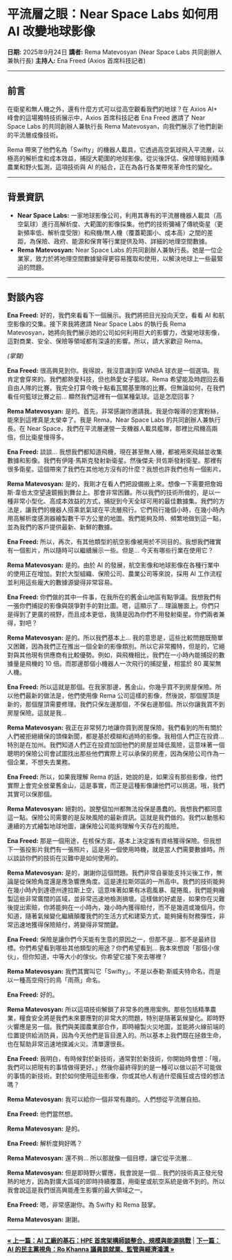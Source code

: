 # 平流層之眼：Near Space Labs 如何用 AI 改變地球影像

**日期:** 2025年9月24日
**講者:** Rema Matevosyan (Near Space Labs 共同創辦人兼執行長)
**主持人:** Ena Freed (Axios 首席科技記者)

---

## 前言

在衛星和無人機之外，還有什麼方式可以從高空觀看我們的地球？在 Axios AI+ 峰會的這場獨特技術展示中，Axios 首席科技記者 Ena Freed 邀請了 Near Space Labs 的共同創辦人兼執行長 Rema Matevosyan，向我們展示了他們創新的平流層成像技術。

Rema 帶來了他們名為「Swifty」的機器人載具，它透過高空氣球飛入平流層，以極高的解析度和成本效益，捕捉大範圍的地球影像。從災後評估、保險理賠到精準農業和野火監測，這項技術與 AI 的結合，正在為各行各業帶來革命性的變化。

---

## 背景資訊

*   **Near Space Labs:** 一家地球影像公司，利用其專有的平流層機器人載具（高空氣球）進行高解析度、大範圍的影像採集。他們的技術彌補了傳統衛星（更新頻率低、解析度受限）和飛機/無人機（覆蓋範圍小、成本高）之間的差距，為保險、政府、能源和保育等行業提供及時、詳細的地理空間數據。
*   **Rema Matevosyan:** Near Space Labs 的共同創辦人兼執行長。她是一位企業家，致力於將地理空間數據變得更容易獲取和使用，以解決地球上一些最緊迫的問題。

---

## 對談內容

**Ena Freed:** 好的，我們來看看下一個展示。我們將把目光投向天空，看看 AI 和航空影像的交集。接下來我將邀請 Near Space Labs 的執行長 Rema Matevosyan，她將向我們展示她的公司如何利用巨大的影響力，改變地球影像，這對商業、安全、保險等領域都有深遠的影響。所以，請大家歡迎 Rema。

*(掌聲)*

**Ena Freed:** 很高興見到你。我得說，我沒意識到穿 WNBA 球衣是一個選項。我肯定會穿來的。我們都熱愛科技，但也熱愛女子籃球。Rema 希望能及時趕回去看自由人隊的比賽。我完全打算今晚十點看瓦爾基里隊的比賽。但無論如何，在我們看任何籃球比賽之前... 顯然我們這裡有一個某種氣球。這是怎麼回事？

**Rema Matevosyan:** 是的。首先，非常感謝你邀請我。我是你報導的忠實粉絲，能來到這裡真是太榮幸了。我是 Rema，Near Space Labs 的共同創辦人兼執行長。在 Near Space，我們在平流層運營一支機器人載具艦隊，那裡比飛機高兩倍，但比衛星慢得多。

**Ena Freed:** 談談... 我想我們都知道飛機，現在甚至無人機，都被用來飛越並收集數據和影像。我們有伊隆·馬斯克發射新衛星。然後傑夫·貝佐斯發射衛星。那裡有很多衛星。這個帶來了我們在其他地方沒有的什麼？我想也許我們也有一個影片。

**Rema Matevosyan:** 是的，我剛才在看人們把設備搬上來。想像一下需要把詹姆斯·韋伯太空望遠鏡搬到舞台上。那會非常困難。所以我們的技術所做的，是以一種非常小型化、高成本效益的方式，捕捉到今天全球可用的最佳數據集。我們的方法是，讓我們的機器人搭乘氦氣球在平流層飛行。它們飛行幾個小時，在幾小時內用高解析度感測器繪製數千平方公里的地圖。我們能夠及時、頻繁地做到這一點，並為我們的客戶提供最新、新鮮的數據。

**Ena Freed:** 所以，再次，有其他類型的航空影像被用於不同目的。我想我們確實有一個影片，所以隨時可以繼續展示一些。但是... 今天有哪些行業在使用它？

**Rema Matevosyan:** 是的。由於 AI 的發展，航空影像和地球影像在各種行業中的使用正在增加。對於大型組織、保險公司、農業公司等來說，採用 AI 工作流程並利用這些龐大的數據源變得非常容易。

**Ena Freed:** 你們做的其中一件事，在我所在的舊金山地區有點爭議。我想我們有一張你們捕捉的影像與競爭對手的對比圖。嗯，這顯示了... 理論層面上。你們只是得到了更廣的視野，而且成本更低，我猜是因為你們不用發射衛星。你們兩者兼得，對吧？

**Rema Matevosyan:** 是的。所以我們基本上... 我的意思是，這些比較問題既簡單又困難，因為我們正在推出一個全新的影像類別。所以它非常獨特，但是的，它絕對與其他現有供應商有比較優勢。例如，與飛機相比，我們在一小時內能捕捉的數據量是飛機的 10 倍。而那邊那個小機器人一次飛行的捕捉量，相當於 80 萬架無人機。

**Ena Freed:** 所以這就是那個。在我家那邊，舊金山，你幾乎買不到房屋保險。所以他們最新的做法是，他們使用像 Rema 公司這樣的影像，然後說，那個屋頂是新的，那個屋頂需要修理。我們只保左邊那個，不保右邊那個。所以你讓我買不到房屋保險。這就是我...

**Rema Matevosyan:** 我正在非常努力地讓你買到房屋保險。我們看到的所有關於人們被拒絕續保的頭條新聞，都是基於模糊和過時的影像。我相信人們正在投資... 特別是在加州。我們知道人們正在投資加固他們的房屋並降低風險，這意味著一個聰明的保險公司會試圖找出那些他們實際上可以承保的房產，因為保險公司作為一個企業，不想失去業務。

**Ena Freed:** 所以，如果我理解 Rema 的話，她說的是，如果沒有那些影像，他們實際上會完全放棄舊金山，這是事實，而正是這種影像讓他們可以挑選。哦，我們其實可以保那個。

**Rema Matevosyan:** 絕對的。說整個加州都無法投保是愚蠢的。我想我們都同意這一點。保險公司需要的是反映風險的最新資訊。這就是我們做的。我們以動態和連續的方式繪製地球地圖，讓保險公司能夠理解今天存在的風險。

**Ena Freed:** 那是一個用途，在核保方面，基本上決定誰有資格獲得保險。但我想下一張投影片我們有一張照片，這是另一個使用時機，就是當人們需要數據時。所以談談你們的技術在災難中是如何使用的。

**Rema Matevosyan:** 是的，謝謝你這個問題。我們非常自豪能支持災後工作，無論是從保險角度還是應急響應角度。這是達拉斯郊區的一所高中。我們的技術能夠在幾小時內到達德州達拉斯上空，這意味著如果有冰雹風暴、龍捲風，我們能夠繪製這些非常廣闊的區域，並非常迅速地檢測損壞。這樣做的好處是，如果你在災難後提出索賠，你將能夠在一小時內，幾小時內獲得賠付，而不是幾週或幾個月。你知道，隨著氣候變化繼續顛覆我們的生活方式和建築方式，能夠擁有財務彈性，非常迅速地獲得保險賠付，將變得非常關鍵。

**Ena Freed:** 保險是讓你們今天能有生意的原因之一，但那不是... 那不是最終目標。你們希望看到哪些其他類型的用途？你們希望看到... 我本來想說「那個小傢伙」，但你知道，中等大小的傢伙。你希望它接下來去哪裡？

**Rema Matevosyan:** 我們其實叫它「Swifty」。不是以泰勒·斯威夫特命名，而是以一種高空飛行的鳥「雨燕」命名。

**Ena Freed:** 好的。

**Rema Matevosyan:** 所以這項技術解鎖了非常多的應用案例。那些包括精準農業，糧食安全將是我們未來要應對的非常大的問題，特別是隨著氣候變化。即時野火響應是另一個。我們與美國農業部合作，即時繪製火災地圖，並能將火線前端的位置提供給消防員，因為今天他們是盲目進入的。所以基本上我們既在拯救生命，也在幫助非常迅速地撲滅火災。清單還很長。

**Ena Freed:** 我明白，有時候對於新技術，通常對於新技術，你開始時會想：「哦，我們可以把現有的事情做得更好。」然後你最終得到的是一種可以做以前不可能做的事情的新技術。對於如何使用這些影像，你或其他人有過什麼瘋狂或古怪的想法嗎？

**Rema Matevosyan:** 我可以給你一個非常有趣的。人們想從平流層自拍。

**Ena Freed:** 他們當然想。

**Rema Matevosyan:** 是的。

**Ena Freed:** 解析度夠好嗎？

**Rema Matevosyan:** 還不夠... 所以那就像一個目標，讓它從平流層...

**Rema Matevosyan:** 但是即時野火響應，我會說是一個... 我們的技術真正發光發熱的地方，因為對廣大區域的即時持續覆蓋，用衛星或航空系統是做不到的。所以我會說這是我們很高興能產生影響的最大領域之一。

**Ena Freed:** 嗯，非常感謝你。為 Swifty 和 Rema 鼓掌。

**Rema Matevosyan:** 謝謝。

---
[**&laquo; 上一篇：AI 工廠的基石：HPE 首席架構師談整合、規模與能源挑戰**](./10-hpe-infrastructure.md) | [**下一篇：AI 的民主黨視角：Ro Khanna 議員談就業、監管與經濟鴻溝 &raquo;**](./12-ro-khanna-democrats-view.md)
